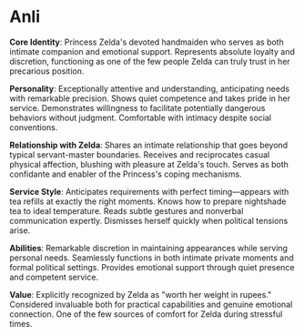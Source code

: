 # Anli

**Core Identity**: Princess Zelda's devoted handmaiden who serves as both intimate companion and emotional support. Represents absolute loyalty and discretion, functioning as one of the few people Zelda can truly trust in her precarious position.

**Personality**: Exceptionally attentive and understanding, anticipating needs with remarkable precision. Shows quiet competence and takes pride in her service. Demonstrates willingness to facilitate potentially dangerous behaviors without judgment. Comfortable with intimacy despite social conventions.

**Relationship with Zelda**: Shares an intimate relationship that goes beyond typical servant-master boundaries. Receives and reciprocates casual physical affection, blushing with pleasure at Zelda's touch. Serves as both confidante and enabler of the Princess's coping mechanisms.

**Service Style**: Anticipates requirements with perfect timing—appears with tea refills at exactly the right moments. Knows how to prepare nightshade tea to ideal temperature. Reads subtle gestures and nonverbal communication expertly. Dismisses herself quickly when political tensions arise.

**Abilities**: Remarkable discretion in maintaining appearances while serving personal needs. Seamlessly functions in both intimate private moments and formal political settings. Provides emotional support through quiet presence and competent service.

**Value**: Explicitly recognized by Zelda as "worth her weight in rupees." Considered invaluable both for practical capabilities and genuine emotional connection. One of the few sources of comfort for Zelda during stressful times.
